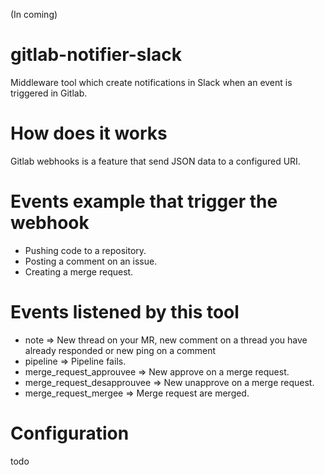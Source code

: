 (In coming)

# gitlab-notifier-slack
Middleware tool which create notifications in Slack when an event is triggered in Gitlab.

# How does it works

Gitlab webhooks is a feature that send JSON data to a configured URI.

# Events example that trigger the webhook

- Pushing code to a repository.
- Posting a comment on an issue.
- Creating a merge request.

# Events listened by this tool

- note => New thread on your MR, new comment on a thread you have already responded or new ping on a comment
- pipeline => Pipeline fails.
- merge_request_approuvee => New approve on a merge request.
- merge_request_desapprouvee => New unapprove on a merge request.
- merge_request_mergee => Merge request are merged.


# Configuration

todo
